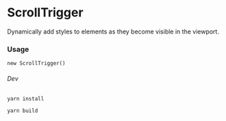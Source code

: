 # ScrollTrigger
Dynamically add styles to elements as they become visible in the viewport.

### Usage
`new ScrollTrigger()`

###### Dev
`yarn install`

`yarn build`
